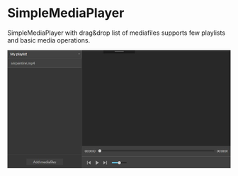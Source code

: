# SimpleMediaPlayer

SimpleMediaPlayer with drag&drop list of mediafiles supports few playlists and basic media operations.

![Game screenshots](Screenshots/mediaplayer.JPG)
